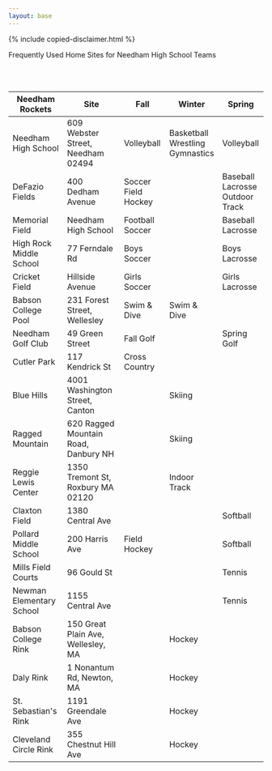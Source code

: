 ```yaml
---
layout: base
---
```


{% include copied-disclaimer.html %}

Frequently Used Home Sites for Needham High School Teams

<br>
<br>

<table>
  <thead>
    <tr>
      <th>Needham Rockets</th>
      <th>Site</th>
      <th>Fall</th>
      <th>Winter</th>
      <th>Spring</th>
    </tr>
  </thead>
  <tbody>
    <tr>
      <td>Needham High School</td>
      <td>609 Webster Street, Needham 02494</td>
      <td>Volleyball</td>
      <td>Basketball<br>Wrestling<br>Gymnastics</td>
      <td>Volleyball</td>
    </tr>
    <tr>
      <td>DeFazio Fields</td>
      <td>400 Dedham Avenue</td>
      <td>Soccer<br>
      Field Hockey<br>
      </td>
      <td></td>
      <td>Baseball<br>Lacrosse<br>Outdoor Track</td>
    </tr>
    <tr>
      <td>Memorial Field</td>
      <td>Needham High School</td>
      <td>Football<br>Soccer</td>
      <td></td>
      <td>Baseball<br>Lacrosse</td>
    </tr>
    <tr>
      <td>High Rock Middle School</td>
      <td>77 Ferndale Rd</td>
      <td>Boys Soccer</td>
      <td></td>
      <td>Boys Lacrosse</td>
    </tr>
    <tr>
      <td>Cricket Field</td>
      <td>Hillside Avenue</td>
      <td>Girls Soccer</td>
      <td></td>
      <td>Girls Lacrosse</td>
    </tr>
    <tr>
      <td>Babson College Pool</td>
      <td>231 Forest Street, Wellesley</td>
      <td>Swim &amp; Dive</td>
      <td>Swim &amp; Dive</td>
      <td></td>
    </tr>
    <tr>
      <td>Needham Golf Club</td>
      <td>49 Green Street</td>
      <td>Fall Golf</td>
      <td></td>
      <td>Spring Golf</td>
    </tr>
    <tr>
      <td>Cutler Park</td>
      <td>117 Kendrick St</td>
      <td>Cross Country</td>
      <td></td>
      <td></td>
    </tr>
    <tr>
      <td>Blue Hills</td>
      <td>4001 Washington Street, Canton</td>
      <td></td>
      <td>Skiing</td>
      <td></td>
    </tr>
    <tr>
      <td>Ragged Mountain</td>
      <td>620 Ragged Mountain Road, Danbury NH</td>
      <td></td>
      <td>Skiing</td>
      <td></td>
    </tr>
    <tr>
      <td>Reggie Lewis Center</td>
      <td>1350 Tremont St, Roxbury MA 02120</td>
      <td></td>
      <td>Indoor Track</td>
      <td></td>
    </tr>
    <tr>
      <td>Claxton Field</td>
      <td>1380 Central Ave</td>
      <td></td>
      <td></td>
      <td>Softball</td>
    </tr>
    <tr>
      <td>Pollard Middle School</td>
      <td>200 Harris Ave</td>
      <td>Field Hockey</td>
      <td></td>
      <td>Softball</td>
    </tr>
    <tr>
      <td>Mills Field Courts</td>
      <td>96 Gould St</td>
      <td></td>
      <td></td>
      <td>Tennis</td>
    </tr>
    <tr>
      <td>Newman Elementary School</td>
      <td>1155 Central Ave</td>
      <td></td>
      <td></td>
      <td>Tennis</td>
    </tr>
    <tr>
      <td>Babson College Rink</td>
      <td>150 Great Plain Ave, Wellesley, MA</td>
      <td></td>
      <td>Hockey</td>
      <td></td>
    </tr>
    <tr>
      <td>Daly Rink</td>
      <td>1 Nonantum Rd, Newton, MA</td>
      <td></td>
      <td>Hockey</td>
      <td></td>
    </tr>
    <tr>
      <td>St. Sebastian's Rink</td>
      <td>1191 Greendale Ave</td>
      <td></td>
      <td>Hockey</td>
      <td></td>
    </tr>
    <tr>
      <td>Cleveland Circle Rink</td>
      <td>355 Chestnut Hill Ave</td>
      <td></td>
      <td>Hockey</td>
      <td></td>
    </tr>
  </tbody>
</table>
